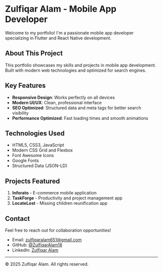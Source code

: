 # Zulfiqar Alam - Mobile App Developer

Welcome to my portfolio! I'm a passionate mobile app developer specializing in Flutter and React Native development.

## About This Project

This portfolio showcases my skills and projects in mobile app development. Built with modern web technologies and optimized for search engines.

## Key Features

- **Responsive Design**: Works perfectly on all devices
- **Modern UI/UX**: Clean, professional interface
- **SEO Optimized**: Structured data and meta tags for better search visibility
- **Performance Optimized**: Fast loading times and smooth animations

## Technologies Used

- HTML5, CSS3, JavaScript
- Modern CSS Grid and Flexbox
- Font Awesome Icons
- Google Fonts
- Structured Data (JSON-LD)

## Projects Featured

1. **Inforato** - E-commerce mobile application
2. **TaskForge** - Productivity and project management app
3. **LocateLost** - Missing children reunification app

## Contact

Feel free to reach out for collaboration opportunities!

- Email: zulfiqaralam651@gmail.com
- GitHub: [@ZulfiqarAlam18](https://github.com/ZulfiqarAlam18)
- LinkedIn: [Zulfiqar Alam](https://www.linkedin.com/in/zulfiqar-alam-b27a84232)

---

© 2025 Zulfiqar Alam. All rights reserved.
